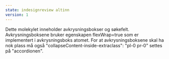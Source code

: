 ```yaml
---
state: indesignreview altinn
version: 1
---
```


Dette molekylet inneholder avkrysningsbokser og søkefelt.
Avkrysningsboksene bruker egenskapen flexWrap=true som er implementert i avkrysningsboks atomet.
For at avkrysningsboksene skal ha nok plass må også "collapseContent-inside-extraclass": "pl-0 pr-0" settes på "accordionen".
